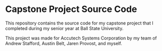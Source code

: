 # Capstone Project Source Code

This repository contains the source code for my capstone project that I completed during my senior year at Ball State University.

This project was made for Accutech Systems Corporation by my team of Andrew Stafford, Austin Belt, Jaren Provost, and myself.